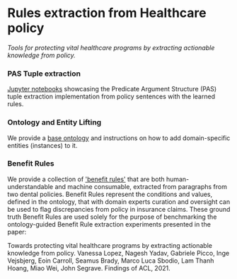 # Rules extraction from Healthcare policy
*Tools for protecting vital healthcare programs by extracting actionable knowledge from policy.*

### PAS Tuple extraction
[Jupyter notebooks](spacy-extractor) showcasing the Predicate Argument Structure (PAS) tuple extraction implementation from policy sentences with the learned rules.

### Ontology and Entity Lifting
We provide a [base ontology](ontology-and-lifting) and instructions on how to add domain-specific entities (instances) to it.

### Benefit Rules
We provide a collection of ['benefit rules'](benefit_rules.json) that are both human-understandable and machine consumable, extracted from paragraphs from two dental policies.  Benefit Rules represent the conditions and values, defined in the ontology, that with domain experts curation and oversight can be used to flag discrepancies from policy in insurance claims. These ground truth Benefit Rules are used solely for the purpose of benchmarking the ontology-guided Benefit Rule extraction experiments presented in the paper: 

Towards protecting vital healthcare programs by extracting actionable knowledge from policy. Vanessa Lopez, Nagesh Yadav, Gabriele Picco, Inge Vejsbjerg, Eoin Carroll, Seamus Brady, Marco Luca Sbodio, Lam Thanh Hoang, Miao Wei, John Segrave. Findings of ACL, 2021.

